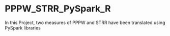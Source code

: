 # PPPW_STRR_PySpark_R
In this Project, two measures of PPPW and STRR have been translated using PySpark libraries
